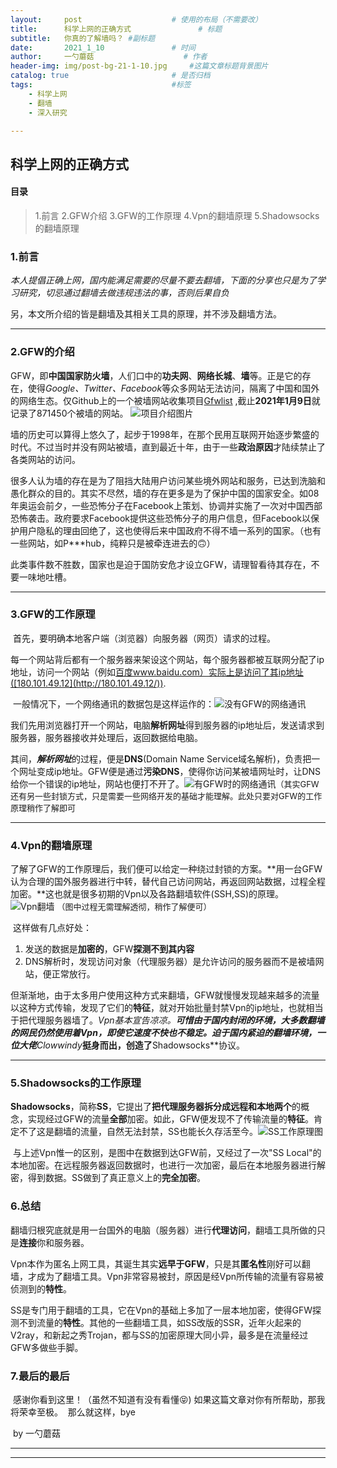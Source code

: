 ```yaml
---
layout:     post   				    # 使用的布局（不需要改）
title:      科学上网的正确方式				# 标题 
subtitle:   你真的了解墙吗？ #副标题
date:       2021_1_10 				# 时间
author:     一勺蘑菇					# 作者
header-img: img/post-bg-21-1-10.jpg 	#这篇文章标题背景图片
catalog: true 						# 是否归档
tags:								#标签
    - 科学上网
	- 翻墙
	- 深入研究

---
```


## 科学上网的正确方式

#### 目录

> 1.前言
> 2.GFW介绍
> 3.GFW的工作原理
> 4.Vpn的翻墙原理
> 5.Shadowsocks的翻墙原理



### 1.前言

​	*本人提倡正确上网，国内能满足需要的尽量不要去翻墙，下面的分享也只是为了学习研究，切忌通过翻墙去做违规违法的事，否则后果自负*

另，本文所介绍的皆是翻墙及其相关工具的原理，并不涉及翻墙方法。

***

### 2.GFW的介绍

​	GFW，即**中国国家防火墙**，人们口中的**功夫网**、**网络长城**、**墙**等。正是它的存在，使得*Google、Twitter、Facebook*等众多网站无法访问，隔离了中国和国外的网络生态。仅Github上的一个被墙网站收集项目[Gfwlist](https://github.com/gfwlist/gfwlist)
,截止**2021年1月9日**就记录了871450个被墙的网站。
![项目介绍图片](https://tvax4.sinaimg.cn/large/0085P7tDgy1gmhoqn9655j30g203smxf.jpg)

​	墙的历史可以算得上悠久了，起步于1998年，在那个民用互联网开始逐步繁盛的时代。不过当时并没有网站被墙，直到最近十年，由于一些**政治原因**才陆续禁止了各类网站的访问。

​	很多人认为墙的存在是为了阻挡大陆用户访问某些境外网站和服务，已达到洗脑和愚化群众的目的。其实不尽然，墙的存在更多是为了保护中国的国家安全。如08年奥运会前夕，一些恐怖分子在Facebook上策划、协调并实施了一次对中国西部恐怖袭击。政府要求Facebook提供这些恐怖分子的用户信息，但Facebook以保护用户隐私的理由回绝了，这也使得后来中国政府不得不墙一系列的国家。（也有一些网站，如P***hub，纯粹只是被牵连进去的🙃）

​	此类事件数不胜数，国家也是迫于国防安危才设立GFW，请理智看待其存在，不要一味地吐槽。

***

### 3.GFW的工作原理

​	首先，要明确本地客户端（浏览器）向服务器（网页）请求的过程。

​	每一个网站背后都有一个服务器来架设这个网站，每个服务器都被互联网分配了ip地址，访问一个网站（例如[百度](https://www.baidu.com)www.baidu.com）实际上是访问了其ip地址([180.101.49.12](http://180.101.49.12/)).

​	一般情况下，一个网络通讯的数据包是这样运作的：![没有GFW的网络通讯](https://tvax1.sinaimg.cn/large/0085P7tDgy1gmhpfs6hsyj313w0cy40w.jpg)

​	我们先用浏览器打开一个网站，电脑**解析网址**得到服务器的ip地址后，发送请求到服务器，服务器接收并处理后，返回数据给电脑。

​	其间，***解析网址***的过程，便是**DNS**(Domain Name Service域名解析)，负责把一个网址变成ip地址。GFW便是通过**污染DNS**，使得你访问某被墙网址时，让DNS给你一个错误的ip地址，网站也便打不开了。![有GFW时的网络通讯](https://tvax1.sinaimg.cn/large/0085P7tDgy1gmhpqlxjb3j312w09o41p.jpg)<font size=2>（其实GFW还有另一些封锁方式，只是需要一些网络开发的基础才能理解。此处只要对GFW的工作原理稍作了解即可</font>

***

### 4.Vpn的翻墙原理

​	了解了GFW的工作原理后，我们便可以给定一种绕过封锁的方案。**用一台GFW认为合理的国外服务器进行中转，替代自己访问网站，再返回网站数据，过程全程加密。**这也就是很多初期的Vpn以及各路翻墙软件(SSH,SS)的原理。![Vpn翻墙](https://tva1.sinaimg.cn/large/0085P7tDgy1gmhqyg6nhmj312a0aw0wc.jpg)										<font size=2>（图中过程无需理解透彻，稍作了解便可）</font>

​	这样做有几点好处：

1. 发送的数据是**加密的**，GFW**探测不到其内容**
2. DNS解析时，发现访问对象（代理服务器）是允许访问的服务器而不是被墙网站，便正常放行。

​	但渐渐地，由于太多用户使用这种方式来翻墙，GFW就慢慢发现越来越多的流量以这种方式传输，发现了它们的**特征**，就对开始批量封禁Vpn的ip地址，也就相当于把代理服务器墙了。**Vpn基本宣告凉凉。**可惜由于国内封闭的环境，大多数翻墙的网民仍然使用着Vpn，即使它速度不快也不稳定。
​    迫于国内紧迫的翻墙环境，一位大佬***Clowwindy***挺身而出，创造了**Shadowsocks**协议。



***

### 5.Shadowsocks的工作原理

​	**Shadowsocks**，简称**SS**，它提出了**把代理服务器拆分成远程和本地两个**的概念，实现经过GFW的流量**全部**加密。如此，GFW便发现不了传输流量的**特征**。肯定不了这是翻墙的流量，自然无法封禁，SS也能长久存活至今。![SS工作原理图](https://tvax1.sinaimg.cn/large/0085P7tDgy1gmioohufh6j30ly0cb3yv.jpg)

​	与上述Vpn惟一的区别，是图中在数据到达GFW前，又经过了一次"SS Local"的本地加密。在远程服务器返回数据时，也进行一次加密，最后在本地服务器进行解密，得到数据。SS做到了真正意义上的**完全加密**。



### 6.总结

​	翻墙归根究底就是用一台国外的电脑（服务器）进行**代理访问**，翻墙工具所做的只是**连接**你和服务器。

​	Vpn本作为匿名上网工具，其诞生其实**远早于GFW**，只是其**匿名性**刚好可以翻墙，才成为了翻墙工具。
​	Vpn非常容易被封，原因是经Vpn所传输的流量有容易被侦测到的**特性**。

​	SS是专门用于翻墙的工具，它在Vpn的基础上多加了一层本地加密，使得GFW探测不到流量的**特性**。
​	其他的一些翻墙工具，如SS改版的SSR，近年火起来的V2ray，和新起之秀Trojan，都与SS的加密原理大同小异，最多是在流量经过GFW多做些手脚。



### 7.最后的最后

​	感谢你看到这里！（虽然不知道有没有看懂😝)
​	如果这篇文章对你有所帮助，那我将荣幸至极。
​	那么就这样，bye

​																									by 一勺蘑菇

***

***

